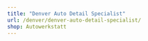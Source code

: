 ```yaml
---
title: "Denver Auto Detail Specialist"
url: /denver/denver-auto-detail-specialist/
shop: Autowerkstatt
---
```


